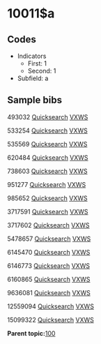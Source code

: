 # 10011$a

## Codes

-   Indicators
    -   First: 1
    -   Second: 1
-   Subfield: a

## Sample bibs

493032 [Quicksearch](https://search.library.yale.edu/catalog/493032) [VXWS](http://prodorbis.library.yale.edu:7014/vxws/GetHoldingsService?bibId=493032)

533254 [Quicksearch](https://search.library.yale.edu/catalog/533254) [VXWS](http://prodorbis.library.yale.edu:7014/vxws/GetHoldingsService?bibId=533254)

535569 [Quicksearch](https://search.library.yale.edu/catalog/535569) [VXWS](http://prodorbis.library.yale.edu:7014/vxws/GetHoldingsService?bibId=535569)

620484 [Quicksearch](https://search.library.yale.edu/catalog/620484) [VXWS](http://prodorbis.library.yale.edu:7014/vxws/GetHoldingsService?bibId=620484)

738603 [Quicksearch](https://search.library.yale.edu/catalog/738603) [VXWS](http://prodorbis.library.yale.edu:7014/vxws/GetHoldingsService?bibId=738603)

951277 [Quicksearch](https://search.library.yale.edu/catalog/951277) [VXWS](http://prodorbis.library.yale.edu:7014/vxws/GetHoldingsService?bibId=951277)

985652 [Quicksearch](https://search.library.yale.edu/catalog/985652) [VXWS](http://prodorbis.library.yale.edu:7014/vxws/GetHoldingsService?bibId=985652)

3717591 [Quicksearch](https://search.library.yale.edu/catalog/3717591) [VXWS](http://prodorbis.library.yale.edu:7014/vxws/GetHoldingsService?bibId=3717591)

3717602 [Quicksearch](https://search.library.yale.edu/catalog/3717602) [VXWS](http://prodorbis.library.yale.edu:7014/vxws/GetHoldingsService?bibId=3717602)

5478657 [Quicksearch](https://search.library.yale.edu/catalog/5478657) [VXWS](http://prodorbis.library.yale.edu:7014/vxws/GetHoldingsService?bibId=5478657)

6145470 [Quicksearch](https://search.library.yale.edu/catalog/6145470) [VXWS](http://prodorbis.library.yale.edu:7014/vxws/GetHoldingsService?bibId=6145470)

6146773 [Quicksearch](https://search.library.yale.edu/catalog/6146773) [VXWS](http://prodorbis.library.yale.edu:7014/vxws/GetHoldingsService?bibId=6146773)

6160865 [Quicksearch](https://search.library.yale.edu/catalog/6160865) [VXWS](http://prodorbis.library.yale.edu:7014/vxws/GetHoldingsService?bibId=6160865)

9636081 [Quicksearch](https://search.library.yale.edu/catalog/9636081) [VXWS](http://prodorbis.library.yale.edu:7014/vxws/GetHoldingsService?bibId=9636081)

12559094 [Quicksearch](https://search.library.yale.edu/catalog/12559094) [VXWS](http://prodorbis.library.yale.edu:7014/vxws/GetHoldingsService?bibId=12559094)

15099322 [Quicksearch](https://search.library.yale.edu/catalog/15099322) [VXWS](http://prodorbis.library.yale.edu:7014/vxws/GetHoldingsService?bibId=15099322)

**Parent topic:**[100](../../tags/100/100.md)

